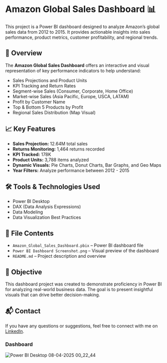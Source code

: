 # Amazon Global Sales Dashboard 📊

This project is a Power BI dashboard designed to analyze Amazon’s global sales data from 2012 to 2015. It provides actionable insights into sales performance, product metrics, customer profitability, and regional trends.

## 🚀 Overview

The **Amazon Global Sales Dashboard** offers an interactive and visual representation of key performance indicators to help understand:

- Sales Projections and Product Units
- KPI Tracking and Return Rates
- Segment-wise Sales (Consumer, Corporate, Home Office)
- Market-wise Sales (Asia Pacific, Europe, USCA, LATAM)
- Profit by Customer Name
- Top & Bottom 5 Products by Profit
- Regional Sales Distribution (Map Visual)

## 📈 Key Features

- **Sales Projection:** 12.64M total sales
- **Returns Monitoring:** 1,464 returns recorded
- **KPI Tracked:** 178K
- **Product Units:** 3,788 items analyzed
- **Dynamic Visuals:** Pie Charts, Donut Charts, Bar Graphs, and Geo Maps
- **Year Filters:** Analyze performance between 2012 - 2015

## 🛠️ Tools & Technologies Used

- Power BI Desktop
- DAX (Data Analysis Expressions)
- Data Modeling
- Data Visualization Best Practices

## 📁 File Contents

- `Amazon_Global_Sales_Dashboard.pbix` – Power BI dashboard file
- `Power BI Dashboard Screenshot.png` – Visual preview of the dashboard
- `README.md` – Project description and overview

## 🎯 Objective

This dashboard project was created to demonstrate proficiency in Power BI for analyzing real-world business data. The goal is to present insightful visuals that can drive better decision-making.

## 📬 Contact

If you have any questions or suggestions, feel free to connect with me on [LinkedIn](https://www.linkedin.com/in/sambhav-seth-0a9143288/).

### Dashboard

![Power BI Desktop 08-04-2025 00_22_44](https://github.com/user-attachments/assets/a1cbf9f2-31c1-4391-a93f-fa449ca34fc8)


